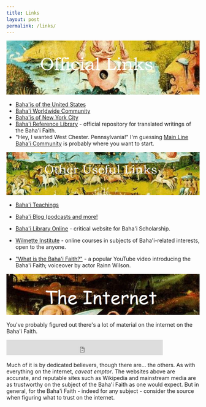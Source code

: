 ```yaml
---
title: Links
layout: post
permalink: /links/
---
```

![Official Internet Sites](/images/official-links.jpg)

* [Baha'is of the United States](https://www.bahai.us/)
* [Baha'i Worldwide Community](https://www.bahai.org/)
* [Baha'is of New York City](http://bahainyc.org/)
* [Baha'i Reference Library](https://www.bahai.org/library/) - official repository for translated writings of the Baha'i Faith.
* "Hey, I wanted West Chester. Pennsylvania!" I'm guessing [Main Line Baha'i Community](https://www.mainlinebahais.org/) is probably where you want to start.

![Other Baha'i Websites of Interest](/images/unofficial-links.jpg)

* [Baha'i Teachings](https://bahaiteachings.org/)
* [Baha'i Blog (podcasts and more!](https://www.bahaiblog.net/)
* [Baha'i Library Online](https://bahai-library.com/) - critical website for Baha'i Scholarship.
* [Wilmette Institute](https://wilmetteinstitute.org/) - online courses in subjects of Baha'i-related interests, open to the anyone.

* ["What is the Baha'i Faith?"](https://youtu.be/zLSaDVG4yBE) - a popular YouTube video introducing the Baha'i Faith; voiceover by actor Rainn Wilson.

![The Internet](/images/the-internet.jpg)

You've probably figured out there's a lot of material on the internet on
the Baha'i Faith. 

<iframe src="https://duckduckgo.com/search.html?prefill=Search DuckDuckGo" style="overflow:hidden;margin:0;padding:0;width:408px;height:40px;" frameborder="0"></iframe>

Much of it is by dedicated believers, though there are... the others.
As with everything on the internet, _caveat emptor_. The websites above
are accurate, and reputable sites such as Wikipedia and mainstream media
are as trustworthy on the subject of the Baha'i Faith as one would expect.
But in general, for the Baha'i Faith - indeed for any subject - consider
the source when figuring what to trust on the internet.
